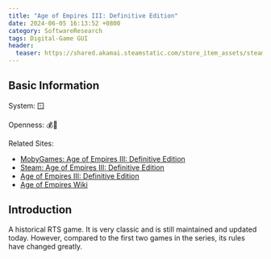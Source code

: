 ```yaml
---
title: "Age of Empires III: Definitive Edition"
date: 2024-06-05 16:13:52 +0800
category: SoftwareResearch
tags: Digital-Game GUI
header:
  teaser: https://shared.akamai.steamstatic.com/store_item_assets/steam/apps/933110/header.jpg?t=1691530205
---
```


## Basic Information

System: 🪟

Openness: 💰📕

Related Sites:

* [MobyGames: Age of Empires III: Definitive Edition](https://www.mobygames.com/game/151534/age-of-empires-iii-definitive-edition/)
* [Steam: Age of Empires III: Definitive Edition](https://store.steampowered.com/app/933110/Age_of_Empires_III_Definitive_Edition/)
* [Age of Empires III: Definitive Edition](https://www.ageofempires.com/games/aoeiiide/)
* [Age of Empires Wiki](https://ageofempires.fandom.com/wiki/Age_of_Empires_Series_Wiki)

## Introduction

A historical RTS game. It is very classic and is still maintained and updated today. However, compared to the first two games in the series, its rules have changed greatly.
